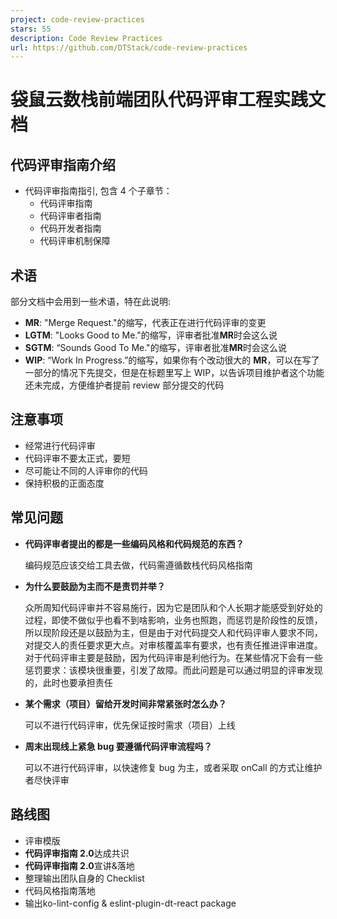 ```yaml
---
project: code-review-practices
stars: 55
description: Code Review Practices 
url: https://github.com/DTStack/code-review-practices
---
```


袋鼠云数栈前端团队代码评审工程实践文档
===================

代码评审指南介绍
--------

-   代码评审指南指引, 包含 4 个子章节：
    -   代码评审指南
    -   代码评审者指南
    -   代码开发者指南
    -   代码评审机制保障

术语
--

部分文档中会用到一些术语，特在此说明:

-   **MR**: "Merge Request."的缩写，代表正在进行代码评审的变更
-   **LGTM**: "Looks Good to Me."的缩写，评审者批准**MR**时会这么说
-   **SGTM**: “Sounds Good To Me."的缩写，评审者批准**MR**时会这么说
-   **WIP**: “Work In Progress.”的缩写，如果你有个改动很大的 **MR**，可以在写了一部分的情况下先提交，但是在标题里写上 WIP，以告诉项目维护者这个功能还未完成，方便维护者提前 review 部分提交的代码

注意事项
----

-   经常进行代码评审
-   代码评审不要太正式，要短
-   尽可能让不同的人评审你的代码
-   保持积极的正面态度

常见问题
----

-   **代码评审者提出的都是一些编码风格和代码规范的东西？**
    
    编码规范应该交给工具去做，代码需遵循数栈代码风格指南
    
-   **为什么要鼓励为主而不是责罚并举？**
    
    众所周知代码评审并不容易施行，因为它是团队和个人长期才能感受到好处的过程，即使不做似乎也看不到啥影响，业务也照跑，而惩罚是阶段性的反馈，所以现阶段还是以鼓励为主，但是由于对代码提交人和代码评审人要求不同，对提交人的责任要求更大点。对审核覆盖率有要求，也有责任推进评审进度。 对于代码评审主要是鼓励，因为代码评审是利他行为。在某些情况下会有一些惩罚要求：该模块很重要，引发了故障。而此问题是可以通过明显的评审发现的，此时也要承担责任
    
-   **某个需求（项目）留给开发时间非常紧张时怎么办？**
    
    可以不进行代码评审，优先保证按时需求（项目）上线
    
-   **周末出现线上紧急 bug 要遵循代码评审流程吗？**
    
    可以不进行代码评审，以快速修复 bug 为主，或者采取 onCall 的方式让维护者尽快评审
    

路线图
---

-   评审模版
-   **代码评审指南 2.0**达成共识
-   **代码评审指南 2.0**宣讲&落地
-   整理输出团队自身的 Checklist
-   代码风格指南落地
-   输出ko-lint-config & eslint-plugin-dt-react package
